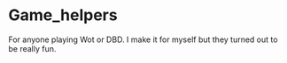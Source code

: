 # Game_helpers
For anyone playing Wot or DBD. I make it for myself but they turned out to be really fun.
